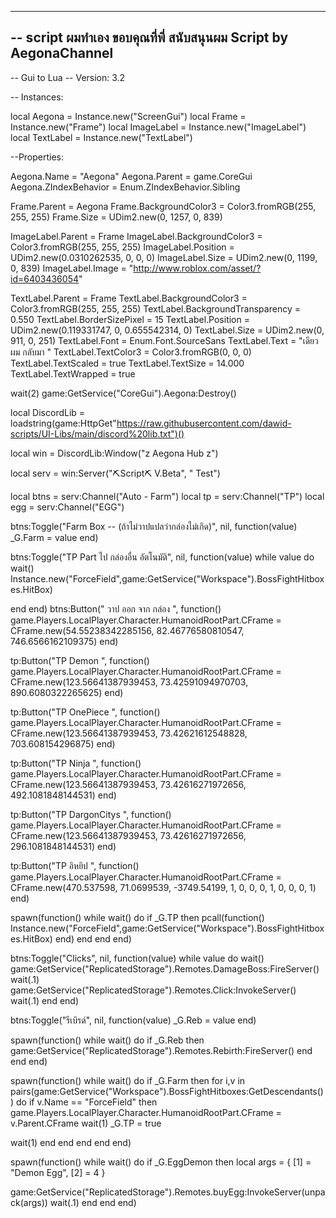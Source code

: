 -----------------------------------------------------------------------------------------
-- script ผมทำเอง ขอบคุณที่พี่ สนับสนุนผม Script by AegonaChannel
-----------------------------------------------------------------------------------------


-- Gui to Lua
-- Version: 3.2

-- Instances:

local Aegona = Instance.new("ScreenGui")
local Frame = Instance.new("Frame")
local ImageLabel = Instance.new("ImageLabel")
local TextLabel = Instance.new("TextLabel")

--Properties:

Aegona.Name = "Aegona"
Aegona.Parent = game.CoreGui
Aegona.ZIndexBehavior = Enum.ZIndexBehavior.Sibling

Frame.Parent = Aegona
Frame.BackgroundColor3 = Color3.fromRGB(255, 255, 255)
Frame.Size = UDim2.new(0, 1257, 0, 839)

ImageLabel.Parent = Frame
ImageLabel.BackgroundColor3 = Color3.fromRGB(255, 255, 255)
ImageLabel.Position = UDim2.new(0.0310262535, 0, 0, 0)
ImageLabel.Size = UDim2.new(0, 1199, 0, 839)
ImageLabel.Image = "http://www.roblox.com/asset/?id=6403436054"

TextLabel.Parent = Frame
TextLabel.BackgroundColor3 = Color3.fromRGB(255, 255, 255)
TextLabel.BackgroundTransparency = 0.550
TextLabel.BorderSizePixel = 15
TextLabel.Position = UDim2.new(0.119331747, 0, 0.655542314, 0)
TextLabel.Size = UDim2.new(0, 911, 0, 251)
TextLabel.Font = Enum.Font.SourceSans
TextLabel.Text = "เดียวผม กลับมา "
TextLabel.TextColor3 = Color3.fromRGB(0, 0, 0)
TextLabel.TextScaled = true
TextLabel.TextSize = 14.000
TextLabel.TextWrapped = true

wait(2)
game:GetService("CoreGui").Aegona:Destroy()

local DiscordLib = loadstring(game:HttpGet"https://raw.githubusercontent.com/dawid-scripts/UI-Libs/main/discord%20lib.txt")()

local win = DiscordLib:Window("z Aegona Hub z")

local serv = win:Server("⛏️Script⛏️ V.Beta", " Test")

local btns = serv:Channel("Auto - Farm")
local tp = serv:Channel("TP")
local egg = serv:Channel("EGG")

btns:Toggle("Farm Box -- (ถ้าไม่วาปแปลว่ากล่องไม่เกิด)", nil, function(value)
_G.Farm = value
end)

btns:Toggle("TP Part ไป กล่องอื่น อัตโนมัติ", nil, function(value)
    while value do wait()
Instance.new("ForceField",game:GetService("Workspace").BossFightHitboxes.HitBox)

end
end)
btns:Button(" วาป ออก จาก กล่อง ", function()
game.Players.LocalPlayer.Character.HumanoidRootPart.CFrame = CFrame.new(54.55238342285156, 82.46776580810547, 746.6566162109375)
end)



tp:Button("TP Demon ", function()
game.Players.LocalPlayer.Character.HumanoidRootPart.CFrame = CFrame.new(123.56641387939453, 73.42591094970703, 890.6080322265625)
end)

tp:Button("TP OnePiece ", function()
game.Players.LocalPlayer.Character.HumanoidRootPart.CFrame = CFrame.new(123.56641387939453, 73.42621612548828, 703.608154296875)
end)

tp:Button("TP Ninja ", function()
game.Players.LocalPlayer.Character.HumanoidRootPart.CFrame = CFrame.new(123.56641387939453, 73.42616271972656, 492.1081848144531)
end)

tp:Button("TP DargonCitys ", function()
game.Players.LocalPlayer.Character.HumanoidRootPart.CFrame = CFrame.new(123.56641387939453, 73.42616271972656, 296.1081848144531)
end)

tp:Button("TP อิหยิป ", function()
game.Players.LocalPlayer.Character.HumanoidRootPart.CFrame = CFrame.new(470.537598, 71.0699539, -3749.54199, 1, 0, 0, 0, 1, 0, 0, 0, 1)
end)





spawn(function()
            while wait() do 
                if _G.TP then
                    pcall(function()
Instance.new("ForceField",game:GetService("Workspace").BossFightHitboxes.HitBox)
end)
end
end
end)


btns:Toggle("Clicks", nil, function(value)
while value do wait()
    game:GetService("ReplicatedStorage").Remotes.DamageBoss:FireServer()
wait(.1)
game:GetService("ReplicatedStorage").Remotes.Click:InvokeServer()
wait(.1)
end
end)

btns:Toggle("รีเบิรด์", nil, function(value)
_G.Reb = value
end)


spawn(function()
    while wait() do
        if _G.Reb then
                    game:GetService("ReplicatedStorage").Remotes.Rebirth:FireServer()
end
end
end)

spawn(function()
    while wait() do
        if _G.Farm then
for i,v in pairs(game:GetService("Workspace").BossFightHitboxes:GetDescendants()) do
   if v.Name == "ForceField" then 
game.Players.LocalPlayer.Character.HumanoidRootPart.CFrame = v.Parent.CFrame
wait(1)
_G.TP = true

wait(1)
end
end
end
end
end)


spawn(function()
    while wait() do
        if _G.EggDemon then
local args = {
    [1] = "Demon Egg",
    [2] = 4
}

game:GetService("ReplicatedStorage").Remotes.buyEgg:InvokeServer(unpack(args))
wait(.1)
end
end
end)
